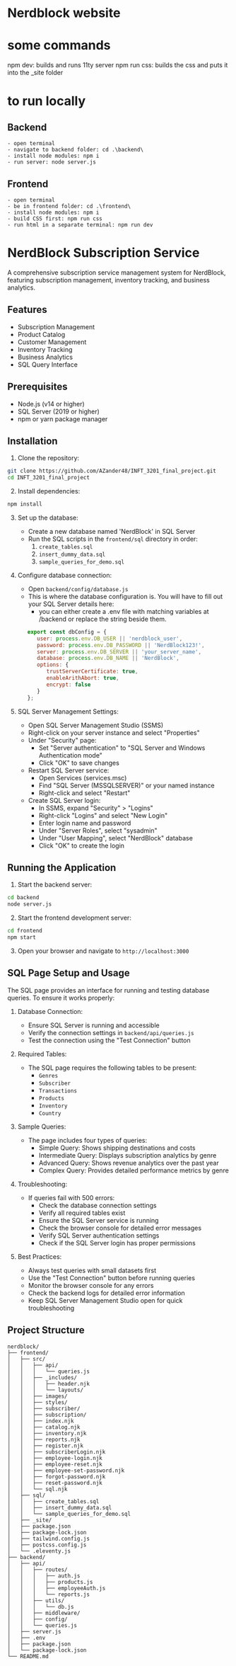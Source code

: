 ﻿# Nerdblock website

# some commands
npm dev: builds and runs 11ty server
npm run css: builds the css and puts it into the _site folder

# to run locally
   ## Backend
    - open terminal
    - navigate to backend folder: cd .\backend\
    - install node modules: npm i
    - run server: node server.js
   ## Frontend
    - open terminal
    - be in frontend folder: cd .\frontend\
    - install node modules: npm i
    - build CSS first: npm run css
    - run html in a separate terminal: npm run dev

# NerdBlock Subscription Service

A comprehensive subscription service management system for NerdBlock, featuring subscription management, inventory tracking, and business analytics.

## Features

- Subscription Management
- Product Catalog
- Customer Management
- Inventory Tracking
- Business Analytics
- SQL Query Interface

## Prerequisites

- Node.js (v14 or higher)
- SQL Server (2019 or higher)
- npm or yarn package manager

## Installation

1. Clone the repository:
```bash
git clone https://github.com/AZander48/INFT_3201_final_project.git
cd INFT_3201_final_project
```

2. Install dependencies:
```bash
npm install
```

3. Set up the database:
   - Create a new database named 'NerdBlock' in SQL Server
   - Run the SQL scripts in the `frontend/sql` directory in order:
     1. `create_tables.sql`
     2. `insert_dummy_data.sql`
     3. `sample_queries_for_demo.sql`

4. Configure database connection:
   - Open `backend/config/database.js`
   - This is where the database configuration is. You will have to fill out your SQL Server details here:
      - you can either create a .env file with matching variables at /backend or replace the string beside them.
   ```javascript
      export const dbConfig = {
         user: process.env.DB_USER || 'nerdblock_user',
         password: process.env.DB_PASSWORD || 'NerdBlock123!',
         server: process.env.DB_SERVER || 'your_server_name',
         database: process.env.DB_NAME || 'NerdBlock',
         options: {
            trustServerCertificate: true,
            enableArithAbort: true,
            encrypt: false
         }
      }; 
   ```


5. SQL Server Management Settings:
   - Open SQL Server Management Studio (SSMS)
   - Right-click on your server instance and select "Properties"
   - Under "Security" page:
     - Set "Server authentication" to "SQL Server and Windows Authentication mode"
     - Click "OK" to save changes
   - Restart SQL Server service:
     - Open Services (services.msc)
     - Find "SQL Server (MSSQLSERVER)" or your named instance
     - Right-click and select "Restart"
   - Create SQL Server login:
     - In SSMS, expand "Security" > "Logins"
     - Right-click "Logins" and select "New Login"
     - Enter login name and password
     - Under "Server Roles", select "sysadmin"
     - Under "User Mapping", select "NerdBlock" database
     - Click "OK" to create the login

## Running the Application

1. Start the backend server:
```bash
cd backend
node server.js
```

2. Start the frontend development server:
```bash
cd frontend
npm start
```

3. Open your browser and navigate to `http://localhost:3000`

## SQL Page Setup and Usage

The SQL page provides an interface for running and testing database queries. To ensure it works properly:

1. Database Connection:
   - Ensure SQL Server is running and accessible
   - Verify the connection settings in `backend/api/queries.js`
   - Test the connection using the "Test Connection" button

2. Required Tables:
   - The SQL page requires the following tables to be present:
     - `Genres`
     - `Subscriber`
     - `Transactions`
     - `Products`
     - `Inventory`
     - `Country`

3. Sample Queries:
   - The page includes four types of queries:
     - Simple Query: Shows shipping destinations and costs
     - Intermediate Query: Displays subscription analytics by genre
     - Advanced Query: Shows revenue analytics over the past year
     - Complex Query: Provides detailed performance metrics by genre

4. Troubleshooting:
   - If queries fail with 500 errors:
     - Check the database connection settings
     - Verify all required tables exist
     - Ensure the SQL Server service is running
     - Check the browser console for detailed error messages
     - Verify SQL Server authentication settings
     - Check if the SQL Server login has proper permissions

5. Best Practices:
   - Always test queries with small datasets first
   - Use the "Test Connection" button before running queries
   - Monitor the browser console for any errors
   - Check the backend logs for detailed error information
   - Keep SQL Server Management Studio open for quick troubleshooting

## Project Structure

```
nerdblock/
├── frontend/
│   ├── src/
│   │   ├── api/
│   │   │   └── queries.js
│   │   ├── _includes/
│   │   │   ├── header.njk
│   │   │   └── layouts/
│   │   ├── images/
│   │   ├── styles/
│   │   ├── subscriber/
│   │   ├── subscription/
│   │   ├── index.njk
│   │   ├── catalog.njk
│   │   ├── inventory.njk
│   │   ├── reports.njk
│   │   ├── register.njk
│   │   ├── subscriberLogin.njk
│   │   ├── employee-login.njk
│   │   ├── employee-reset.njk
│   │   ├── employee-set-password.njk
│   │   ├── forgot-password.njk
│   │   ├── reset-password.njk
│   │   └── sql.njk
│   ├── sql/
│   │   ├── create_tables.sql
│   │   ├── insert_dummy_data.sql
│   │   └── sample_queries_for_demo.sql
│   ├── _site/
│   ├── package.json
│   ├── package-lock.json
│   ├── tailwind.config.js
│   ├── postcss.config.js
│   └── .eleventy.js
├── backend/
│   ├── api/
│   │   ├── routes/
│   │   │   ├── auth.js
│   │   │   ├── products.js
│   │   │   ├── employeeAuth.js
│   │   │   └── reports.js
│   │   ├── utils/
│   │   │   └── db.js
│   │   ├── middleware/
│   │   ├── config/
│   │   └── queries.js
│   ├── server.js
│   ├── .env
│   ├── package.json
│   └── package-lock.json
└── README.md
```




